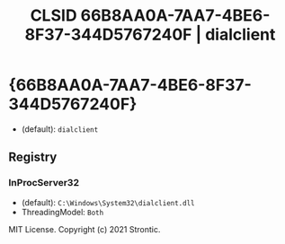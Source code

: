 ﻿---
title: "CLSID 66B8AA0A-7AA7-4BE6-8F37-344D5767240F | dialclient"
excerpt: What is COM-Object CLSID 66B8AA0A-7AA7-4BE6-8F37-344D5767240F?
---

# {66B8AA0A-7AA7-4BE6-8F37-344D5767240F}

* (default): `dialclient`

## Registry


### InProcServer32

* (default): `C:\Windows\System32\dialclient.dll`
* ThreadingModel: `Both`

MIT License. Copyright (c) 2021 Strontic.


